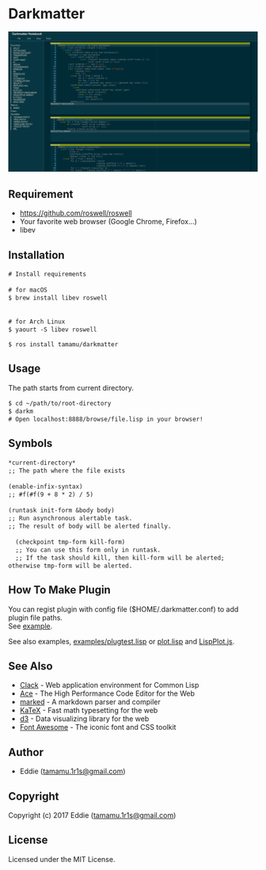 # Darkmatter

![Screen Shot](screenshots/screenshot.png)

## Requirement

* <https://github.com/roswell/roswell>
* Your favorite web browser (Google Chrome, Firefox...)
* libev

## Installation

```
# Install requirements

# for macOS
$ brew install libev roswell


# for Arch Linux
$ yaourt -S libev roswell
```

```
$ ros install tamamu/darkmatter
```

## Usage

The path starts from current directory.

```
$ cd ~/path/to/root-directory
$ darkm
# Open localhost:8888/browse/file.lisp in your browser!
```

## Symbols

```
*current-directory*
;; The path where the file exists

(enable-infix-syntax)
;; #f(#f(9 + 8 * 2) / 5)

(runtask init-form &body body)
;; Run asynchronous alertable task.
;; The result of body will be alerted finally.

  (checkpoint tmp-form kill-form)
  ;; You can use this form only in runtask.
  ;; If the task should kill, then kill-form will be alerted; otherwise tmp-form will be alerted.
```

## How To Make Plugin

You can regist plugin with config file ($HOME/.darkmatter.conf) to add plugin file paths.  
See [example](https://github.com/tamamu/darkmatter/blob/master/darkmatter.conf.example).

See also examples, [examples/plugtest.lisp](https://github.com/tamamu/darkmatter/blob/master/examples/plugtest.lisp) or [plot.lisp](https://github.com/tamamu/darkmatter/blob/master/src/plot.lisp) and [LispPlot.js](https://github.com/tamamu/darkmatter/blob/master/static/LispPlot.js).

## See Also

* [Clack](https://github.com/fukamachi/clack) - Web application environment for Common Lisp
* [Ace](https://github.com/ajaxorg/ace) - The High Performance Code Editor for the Web
* [marked](https://github.com/chjj/marked) - A markdown parser and compiler
* [KaTeX](https://github.com/Khan/KaTeX) - Fast math typesetting for the web
* [d3](https://github.com/d3/d3) - Data visualizing library for the web
* [Font Awesome](http://fontawesome.io/) - The iconic font and CSS toolkit

## Author

* Eddie (tamamu.1r1s@gmail.com)

## Copyright

Copyright (c) 2017 Eddie (tamamu.1r1s@gmail.com)

## License

Licensed under the MIT License.
